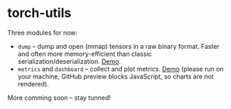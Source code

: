 # torch-utils

Three modules for now:

- `dump` – dump and open (mmap) tensors in a raw binary format. Faster and often more memory-efficient than classic serialization/deserialization. [Demo](dump-demo.ipynb).
- `metrics` and `dashboard` – collect and plot metrics. [Demo](metrics-dashboard-demo.ipynb) (please run on your machine, GitHub preview blocks JavaScript, so charts are not rendered).

More comming soon – stay tunned!
